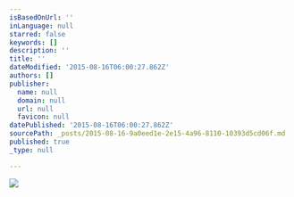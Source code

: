 ```yaml
---
isBasedOnUrl: ''
inLanguage: null
starred: false
keywords: []
description: ''
title: ''
dateModified: '2015-08-16T06:00:27.862Z'
authors: []
publisher:
  name: null
  domain: null
  url: null
  favicon: null
datePublished: '2015-08-16T06:00:27.862Z'
sourcePath: _posts/2015-08-16-9a0eed1e-2e15-4a96-8110-10393d5cd06f.md
published: true
_type: null

---
```

![](https://the-grid-user-content.s3-us-west-2.amazonaws.com/abbb59c3-bbb5-41d0-81ee-f910c6a20e80.jpg)